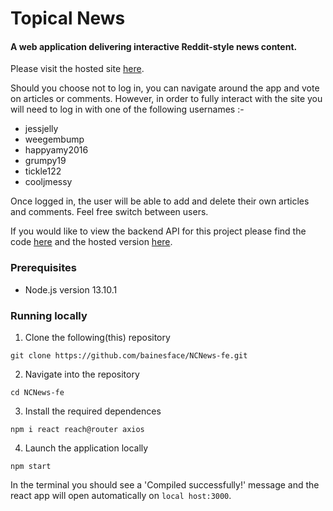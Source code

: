 # Topical News

#### A web application delivering interactive Reddit-style news content.

Please visit the hosted site [here](https://bainesface-topical-news.netlify.com/).

Should you choose not to log in, you can navigate around the app and vote on articles or comments.
However, in order to fully interact with the site you will need to log in with one of the following usernames :-

- jessjelly
- weegembump
- happyamy2016
- grumpy19
- tickle122
- cooljmessy

Once logged in, the user will be able to add and delete their own articles and comments. Feel free switch between users.

If you would like to view the backend API for this project please find the code [here](https://github.com/bainesface/backend_news) and the hosted version [here](https://bainesface-app.herokuapp.com/api).

### **Prerequisites**

- Node.js version 13.10.1

### **Running locally**

1. Clone the following(this) repository

```
git clone https://github.com/bainesface/NCNews-fe.git
```

2. Navigate into the repository

```
cd NCNews-fe
```

3. Install the required dependences

```
npm i react reach@router axios
```

4. Launch the application locally

```
npm start
```

In the terminal you should see a 'Compiled successfully!' message and the react app will open automatically on `local host:3000`.
